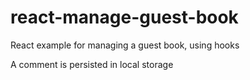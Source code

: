 # react-manage-guest-book

React example for managing a guest book, using hooks

A comment is persisted in local storage
